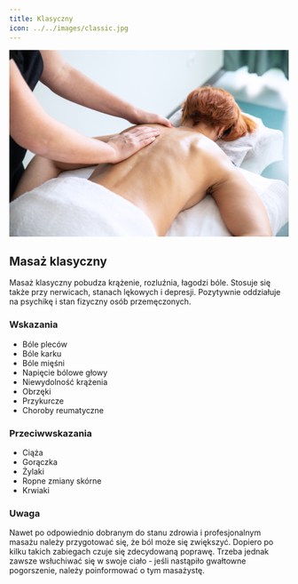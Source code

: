```yaml
---
title: Klasyczny
icon: ../../images/classic.jpg
---
```


![Zdjęcie masażu](../../images/classic.jpg)

## Masaż klasyczny

Masaż klasyczny pobudza krążenie, rozluźnia, łagodzi bóle. Stosuje się także przy nerwicach, stanach lękowych i depresji. Pozytywnie oddziałuje na psychikę i stan fizyczny osób przemęczonych.

### Wskazania

-   Bóle pleców
-   Bóle karku
-   Bóle mięśni
-   Napięcie bólowe głowy
-   Niewydolność krążenia
-   Obrzęki
-   Przykurcze
-   Choroby reumatyczne

### Przeciwwskazania

-   Ciąża
-   Gorączka
-   Żylaki
-   Ropne zmiany skórne
-   Krwiaki

### Uwaga

Nawet po odpowiednio dobranym do stanu zdrowia i profesjonalnym masażu należy przygotować się, że ból może się zwiększyć. Dopiero po kilku takich zabiegach czuje się zdecydowaną poprawę. Trzeba jednak zawsze wsłuchiwać się w swoje ciało - jeśli nastąpiło gwałtowne pogorszenie, należy poinformować o tym masażystę.
